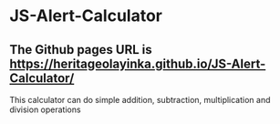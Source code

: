 # JS-Alert-Calculator
## The Github pages URL is https://heritageolayinka.github.io/JS-Alert-Calculator/
This calculator can do simple addition, subtraction, multiplication and division operations
